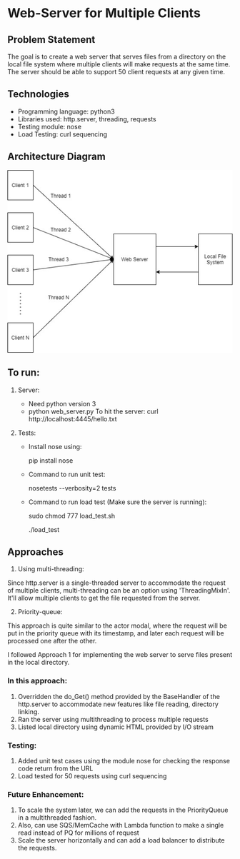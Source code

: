 
# Web-Server for Multiple Clients

## Problem Statement

The goal is to create a web server that serves files from a directory on the local file system where multiple clients will make requests at the same time. The server should be able to support 50 client requests at any given time.

## Technologies

- Programming language: python3
- Libraries used: http.server, threading, requests
- Testing module: nose
- Load Testing: curl sequencing

## Architecture Diagram

![Architechture Diagram](https://github.com/owaiskazi19/Web-Server/blob/main/image.jpg?raw=true)

## To run:

1. Server: 
   - Need python version 3
   - python web_server.py
   To hit the server:
   curl http://localhost:4445/hello.txt

2. Tests:
    - Install nose using: 
    
        pip install nose
    - Command to run unit test: 
    
        nosetests --verbosity=2 tests 
    - Command to run load test (Make sure the server is running): 
    
        sudo chmod 777 load_test.sh 

        ./load_test 


## Approaches

1. Using multi-threading:

Since http.server is a single-threaded server to accommodate the request of multiple clients, multi-threading can be an option using &#39;ThreadingMixIn&#39;. It&#39;ll allow multiple clients to get the file requested from the server.

2. Priority-queue:

This approach is quite similar to the actor modal, where the request will be put in the priority queue with its timestamp, and later each request will be processed one after the other.

I followed Approach 1 for implementing the web server to serve files present in the local directory.


### In this approach:

1. Overridden the do\_Get() method provided by the BaseHandler of the http.server to accommodate new features like file reading, directory linking.
2. Ran the server using multithreading to process multiple requests
3. Listed local directory using dynamic HTML provided by I/O stream

### Testing:

1. Added unit test cases using the module nose for checking the response code return from the URL
2. Load tested for 50 requests using curl sequencing

### Future Enhancement:

1. To scale the system later, we can add the requests in the PriorityQueue in a multithreaded fashion.
2. Also, can use SQS/MemCache with Lambda function to make a single read instead of PQ for millions of request
3. Scale the server horizontally and can add a load balancer to distribute the requests.
